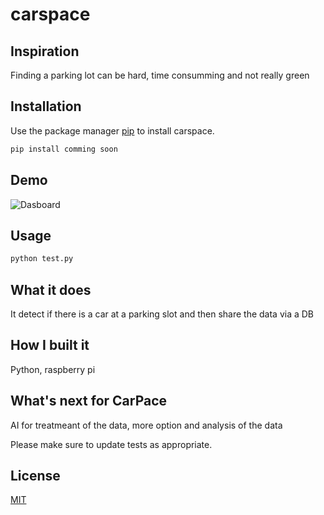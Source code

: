 # carspace


## Inspiration
Finding a parking lot can be hard, time consumming and not really green

## Installation

Use the package manager [pip](https://pip.pypa.io/en/stable/) to install carspace.

```bash
pip install comming soon 
```
## Demo

![Dasboard](https://firebasestorage.googleapis.com/v0/b/hackaton-32051.appspot.com/o/Screen%20Shot%202020-06-30%20at%2010.13.36%20AM.png?alt=media&token=f0751431-5b51-4456-9f97-d4c7df9c648d)

## Usage

```bash
python test.py
```

## What it does
It detect if there is a car at a parking slot and then share the data via a DB

## How I built it
Python, raspberry pi

## What's next for CarPace
AI for treatmeant of the data, more option and analysis of the data


Please make sure to update tests as appropriate.

## License
[MIT](https://choosealicense.com/licenses/mit/)
